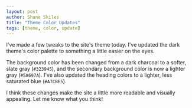 ```yaml
---
layout: post
author: Shane Skiles
title: "Theme Color Updates"
tags: [theme, color, update]
---
```


I've made a few tweaks to the site's theme today. I've updated the dark theme's color palette to something a little easier on the eyes.

The background color has been changed from a dark charcoal to a softer, slate gray (`#323945`), and the secondary background color is now a lighter gray (`#5A697A`). I've also updated the heading colors to a lighter, less saturated blue (`#A7CBE5`).

I think these changes make the site a little more readable and visually appealing. Let me know what you think!
